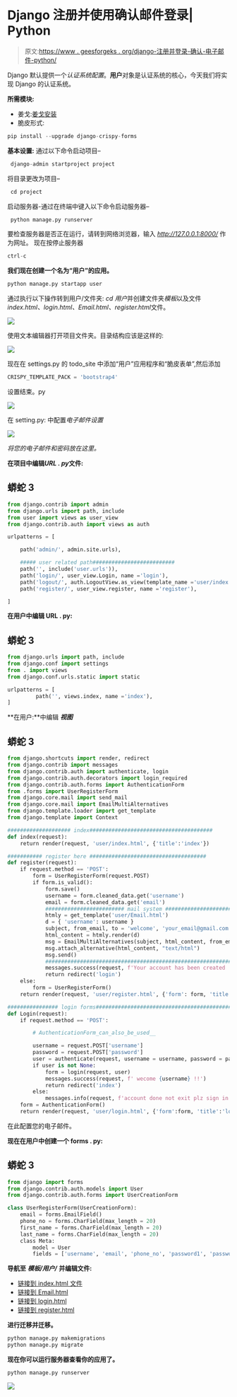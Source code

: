 # Django 注册并使用确认邮件登录| Python

> 原文:[https://www . geesforgeks . org/django-注册并登录-确认-电子邮件-python/](https://www.geeksforgeeks.org/django-sign-up-and-login-with-confirmation-email-python/)

Django 默认提供一个*认证系统配置*。**用户**对象是认证系统的核心，今天我们将实现 Django 的认证系统。

**所需模块:**

*   姜戈:[姜戈安装](https://www.geeksforgeeks.org/django-introduction-and-installation/)
*   脆皮形式:

```py
pip install --upgrade django-crispy-forms
```

**基本设置:**
通过以下命令启动项目–

```py
 django-admin startproject project
```

将目录更改为项目–

```py
 cd project
```

启动服务器-通过在终端中键入以下命令启动服务器–

```py
 python manage.py runserver
```

要检查服务器是否正在运行，请转到网络浏览器，输入 *http://127.0.0.1:8000/* 作为网址。
现在按停止服务器

```py
ctrl-c
```

**我们现在创建一个名为“用户”的应用。**

```py
python manage.py startapp user
```

通过执行以下操作转到用户/文件夹: *cd 用户*并创建文件夹*模板*以及文件*index.html、login.html、Email.html、register.html*文件。

![](img/05f59a156fea79180936ea5ebfe08708.png)

使用文本编辑器打开项目文件夹。目录结构应该是这样的:

![](img/0416ded21eb0ab4d63848c33ca7e6cac.png)

现在在 settings.py 的 todo_site 中添加“用户”应用程序和“脆皮表单”,然后添加

```py
CRISPY_TEMPLATE_PACK = 'bootstrap4'
```

设置结束。py

![](img/4d5304559c379ada26bc24703bc3b5ee.png)

在 setting.py:
中配置*电子邮件设置*

![](img/0803ad6bb7eee2a79a9e4a3616e5fa87.png)

*将您的电子邮件和密码放在这里。*

**在项目中编辑*****URL . py*****文件:**

## 蟒蛇 3

```py
from django.contrib import admin
from django.urls import path, include
from user import views as user_view
from django.contrib.auth import views as auth

urlpatterns = [

    path('admin/', admin.site.urls),

    ##### user related path##########################
    path('', include('user.urls')),
    path('login/', user_view.Login, name ='login'),
    path('logout/', auth.LogoutView.as_view(template_name ='user/index.html'), name ='logout'),
    path('register/', user_view.register, name ='register'),

]
```

**在用户中编辑 URL . py:**

## 蟒蛇 3

```py
from django.urls import path, include
from django.conf import settings
from . import views
from django.conf.urls.static import static

urlpatterns = [
         path('', views.index, name ='index'),
]
```

**在用户:**中编辑 ***视图***

## 蟒蛇 3

```py
from django.shortcuts import render, redirect
from django.contrib import messages
from django.contrib.auth import authenticate, login
from django.contrib.auth.decorators import login_required
from django.contrib.auth.forms import AuthenticationForm
from .forms import UserRegisterForm
from django.core.mail import send_mail
from django.core.mail import EmailMultiAlternatives
from django.template.loader import get_template
from django.template import Context

#################### index#######################################
def index(request):
    return render(request, 'user/index.html', {'title':'index'})

########### register here #####################################
def register(request):
    if request.method == 'POST':
        form = UserRegisterForm(request.POST)
        if form.is_valid():
            form.save()
            username = form.cleaned_data.get('username')
            email = form.cleaned_data.get('email')
            ######################### mail system ####################################
            htmly = get_template('user/Email.html')
            d = { 'username': username }
            subject, from_email, to = 'welcome', 'your_email@gmail.com', email
            html_content = htmly.render(d)
            msg = EmailMultiAlternatives(subject, html_content, from_email, [to])
            msg.attach_alternative(html_content, "text/html")
            msg.send()
            ##################################################################
            messages.success(request, f'Your account has been created ! You are now able to log in')
            return redirect('login')
    else:
        form = UserRegisterForm()
    return render(request, 'user/register.html', {'form': form, 'title':'reqister here'})

################ login forms###################################################
def Login(request):
    if request.method == 'POST':

        # AuthenticationForm_can_also_be_used__

        username = request.POST['username']
        password = request.POST['password']
        user = authenticate(request, username = username, password = password)
        if user is not None:
            form = login(request, user)
            messages.success(request, f' wecome {username} !!')
            return redirect('index')
        else:
            messages.info(request, f'account done not exit plz sign in')
    form = AuthenticationForm()
    return render(request, 'user/login.html', {'form':form, 'title':'log in'})
```

在此配置您的电子邮件。

**现在在用户中创建一个 forms . py:**

## 蟒蛇 3

```py
from django import forms
from django.contrib.auth.models import User
from django.contrib.auth.forms import UserCreationForm

class UserRegisterForm(UserCreationForm):
    email = forms.EmailField()
    phone_no = forms.CharField(max_length = 20)
    first_name = forms.CharField(max_length = 20)
    last_name = forms.CharField(max_length = 20)
    class Meta:
        model = User
        fields = ['username', 'email', 'phone_no', 'password1', 'password2']
```

**导航至** ***模板/用户/*** **并编辑文件:**

*   [链接到 index.html 文件](https://github.com/itsvinayak/user_login_and_register/blob/master/user/templates/user/index.html)
*   [链接到 Email.html](https://github.com/itsvinayak/user_login_and_register/blob/master/user/templates/user/Email.html)
*   [链接到 login.html](https://github.com/itsvinayak/user_login_and_register/blob/master/user/templates/user/login.html)
*   [链接到 register.html](https://github.com/itsvinayak/user_login_and_register/blob/master/user/templates/user/register.html)

**进行迁移并迁移。**

```py
python manage.py makemigrations
python manage.py migrate
```

**现在你可以运行服务器查看你的应用了。**

```py
python manage.py runserver
```

![](img/7e8a11a4eedb34b7c9e3483643d41d85.png)